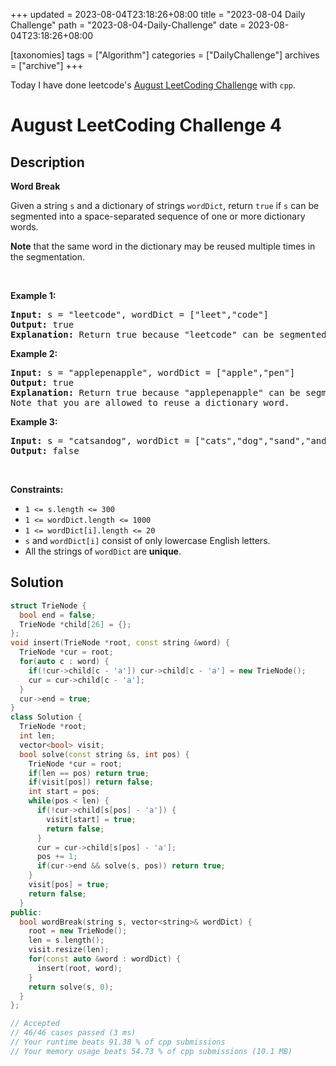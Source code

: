 +++
updated = 2023-08-04T23:18:26+08:00
title = "2023-08-04 Daily Challenge"
path = "2023-08-04-Daily-Challenge"
date = 2023-08-04T23:18:26+08:00

[taxonomies]
tags = ["Algorithm"]
categories = ["DailyChallenge"]
archives = ["archive"]
+++

Today I have done leetcode's [August LeetCoding Challenge](https://leetcode.com/problems/word-break/) with `cpp`.

<!-- more -->

# August LeetCoding Challenge 4

## Description

**Word Break**

<p>Given a string <code>s</code> and a dictionary of strings <code>wordDict</code>, return <code>true</code> if <code>s</code> can be segmented into a space-separated sequence of one or more dictionary words.</p>

<p><strong>Note</strong> that the same word in the dictionary may be reused multiple times in the segmentation.</p>

<p>&nbsp;</p>
<p><strong class="example">Example 1:</strong></p>

<pre>
<strong>Input:</strong> s = &quot;leetcode&quot;, wordDict = [&quot;leet&quot;,&quot;code&quot;]
<strong>Output:</strong> true
<strong>Explanation:</strong> Return true because &quot;leetcode&quot; can be segmented as &quot;leet code&quot;.
</pre>

<p><strong class="example">Example 2:</strong></p>

<pre>
<strong>Input:</strong> s = &quot;applepenapple&quot;, wordDict = [&quot;apple&quot;,&quot;pen&quot;]
<strong>Output:</strong> true
<strong>Explanation:</strong> Return true because &quot;applepenapple&quot; can be segmented as &quot;apple pen apple&quot;.
Note that you are allowed to reuse a dictionary word.
</pre>

<p><strong class="example">Example 3:</strong></p>

<pre>
<strong>Input:</strong> s = &quot;catsandog&quot;, wordDict = [&quot;cats&quot;,&quot;dog&quot;,&quot;sand&quot;,&quot;and&quot;,&quot;cat&quot;]
<strong>Output:</strong> false
</pre>

<p>&nbsp;</p>
<p><strong>Constraints:</strong></p>

<ul>
	<li><code>1 &lt;= s.length &lt;= 300</code></li>
	<li><code>1 &lt;= wordDict.length &lt;= 1000</code></li>
	<li><code>1 &lt;= wordDict[i].length &lt;= 20</code></li>
	<li><code>s</code> and <code>wordDict[i]</code> consist of only lowercase English letters.</li>
	<li>All the strings of <code>wordDict</code> are <strong>unique</strong>.</li>
</ul>


## Solution

``` cpp
struct TrieNode {
  bool end = false;
  TrieNode *child[26] = {};
};
void insert(TrieNode *root, const string &word) {
  TrieNode *cur = root;
  for(auto c : word) {
    if(!cur->child[c - 'a']) cur->child[c - 'a'] = new TrieNode();
    cur = cur->child[c - 'a'];
  }
  cur->end = true;
}
class Solution {
  TrieNode *root;
  int len;
  vector<bool> visit;
  bool solve(const string &s, int pos) {
    TrieNode *cur = root;
    if(len == pos) return true;
    if(visit[pos]) return false;
    int start = pos;
    while(pos < len) {
      if(!cur->child[s[pos] - 'a']) {
        visit[start] = true;
        return false;
      }
      cur = cur->child[s[pos] - 'a'];
      pos += 1;
      if(cur->end && solve(s, pos)) return true;
    }
    visit[pos] = true;
    return false;
  }
public:
  bool wordBreak(string s, vector<string>& wordDict) {
    root = new TrieNode();
    len = s.length();
    visit.resize(len);
    for(const auto &word : wordDict) {
      insert(root, word);
    }
    return solve(s, 0);
  }
};

// Accepted
// 46/46 cases passed (3 ms)
// Your runtime beats 91.38 % of cpp submissions
// Your memory usage beats 54.73 % of cpp submissions (10.1 MB)
```

